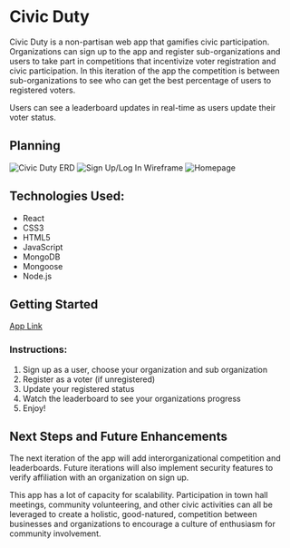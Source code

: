 # Civic Duty

Civic Duty is a non-partisan web app that gamifies civic participation. Organizations can sign up to the app and register sub-organizations and users to take part in competitions that incentivize voter registration and civic participation. In this iteration of the app the competition is between sub-organizations to see who can get the best percentage of users to registered voters.

Users can see a leaderboard updates in real-time as users update their voter status. 

## Planning
![Civic Duty ERD](project-4/images/Civic-Duty-ERD.png "Civic Duty ERD")
![Sign Up/Log In Wireframe](placeholder "Sign Up/Log In Wireframe")
![Homepage](placeholder "Homepage Wireframe")


## Technologies Used: 
* React 
* CSS3
* HTML5
* JavaScript
* MongoDB
* Mongoose 
* Node.js


## Getting Started
[App Link](https://civicdutyapp.herokuapp.com/)


### Instructions:
1) Sign up as a user, choose your organization and sub organization 
2) Register as a voter (if unregistered)
3) Update your registered status
4) Watch the leaderboard to see your organizations progress
5) Enjoy!


## Next Steps and Future Enhancements 
The next iteration of the app will add interorganizational competition and leaderboards. Future iterations will also implement security features to verify affiliation with an organization on sign up. 

This app has a lot of capacity for scalability. Participation in town hall meetings, community volunteering, and other civic activities can all be leveraged to create a holistic, good-natured, competition between businesses and organizations to encourage a culture of enthusiasm for community involvement. 